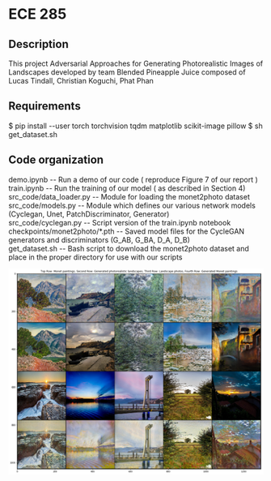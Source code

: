 # ECE 285 


## Description
This project Adversarial Approaches for Generating Photorealistic Images of Landscapes developed by team Blended Pineapple Juice composed of Lucas Tindall, Christian Koguchi, Phat Phan

## Requirements
$ pip install --user torch torchvision tqdm matplotlib scikit-image pillow 
$ sh get_dataset.sh 

## Code organization
demo.ipynb -- Run a demo of our code ( reproduce Figure 7 of our report )   
train.ipynb -- Run the training of our model ( as described in Section 4)   
src_code/data_loader.py  -- Module for loading the monet2photo dataset    
src_code/models.py -- Module which defines our various network models (Cyclegan, Unet, PatchDiscriminator, Generator)    
src_code/cyclegan.py -- Script version of the train.ipynb notebook    
checkpoints/monet2photo/*.pth -- Saved model files for the CycleGAN generators and discriminators (G_AB, G_BA, D_A, D_B)   
get_dataset.sh -- Bash script to download the monet2photo dataset and place in the proper directory for use with our scripts 


![cycle_gan](cyclegan.png "CycleGAN output")
